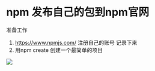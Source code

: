 # npm 发布自己的包到npm官网
  准备工作
 1. https://www.npmjs.com/  注册自己的账号 记录下来
 2. 用npm create 创建一个最简单的项目
 
 ![](media/16672038734186/16672044086142.jpg)


  
  
  

